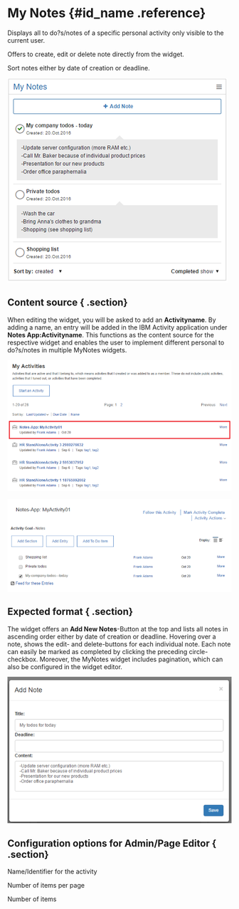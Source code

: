# My Notes {#id_name .reference}

Displays all to do?s/notes of a specific personal activity only visible to the current user.

Offers to create, edit or delete note directly from the widget.

Sort notes either by date of creation or deadline.

![image](images/image069.png)

## Content source { .section}

When editing the widget, you will be asked to add an **Activityname**. By adding a name, an entry will be added in the IBM Activity application under **Notes App:Activityname**. This functions as the content source for the respective widget and enables the user to implement different personal to do?s/notes in multiple MyNotes widgets.

![image](images/image070.png)

![image](images/image071.png)

## Expected format { .section}

The widget offers an **Add New Notes**-Button at the top and lists all notes in ascending order either by date of creation or deadline. Hovering over a note, shows the edit- and delete-buttons for each individual note. Each note can easily be marked as completed by clicking the preceding circle-checkbox. Moreover, the MyNotes widget includes pagination, which can also be configured in the widget editor.

![image](images/image072.png)

## Configuration options for Admin/Page Editor { .section}

Name/Identifier for the activity

Number of items per page

Number of items

